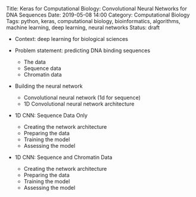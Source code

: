 Title: Keras for Computational Biology: Convolutional Neural Networks for DNA Sequences
Date: 2019-05-08 14:00
Category: Computational Biology
Tags: python, keras, computational biology, bioinformatics, algorithms, machine learning, deep learning, neural networks
Status: draft

* Context: deep learning for biological sciences

* Problem statement: predicting DNA binding sequences
    * The data
    * Sequence data
    * Chromatin data

* Building the neural network
    * Convolutional neural network (1d for sequence)
    * 1D Convolutional neural network architecture

* 1D CNN: Sequence Data Only
    * Creating the network architecture
    * Preparing the data
    * Training the model
    * Assessing the model

* 1D CNN: Sequence and Chromatin Data
    * Creating the network architecture
    * Preparing the data
    * Training the model
    * Assessing the model


